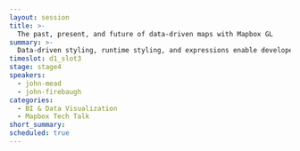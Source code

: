```yaml
---
layout: session
title: >-
  The past, present, and future of data-driven maps with Mapbox GL
summary: >-
  Data-driven styling, runtime styling, and expressions enable developers to integrate their own data with Mapbox layers in totally new ways. In this session, you'll learn best practices for using these tools to create data visualizations.
timeslot: d1_slot3
stage: stage4
speakers:
  - john-mead
  - john-firebaugh
categories:
  - BI & Data Visualization
  - Mapbox Tech Talk
short_summary: 
scheduled: true
---
```


